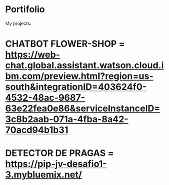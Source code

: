# Portifolio
My projects:

# CHATBOT FLOWER-SHOP = https://web-chat.global.assistant.watson.cloud.ibm.com/preview.html?region=us-south&integrationID=403624f0-4532-48ac-9687-63e22fea0e86&serviceInstanceID=3c8b2aab-071a-4fba-8a42-70acd94b1b31

# DETECTOR DE PRAGAS = https://pip-jv-desafio1-3.mybluemix.net/
